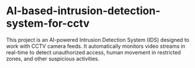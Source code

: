 # AI-based-intrusion-detection-system-for-cctv
This project is an AI-powered Intrusion Detection System (IDS) designed to work with CCTV camera feeds. It automatically monitors video streams in real-time to detect unauthorized access, human movement in restricted zones, and other suspicious activities. 
